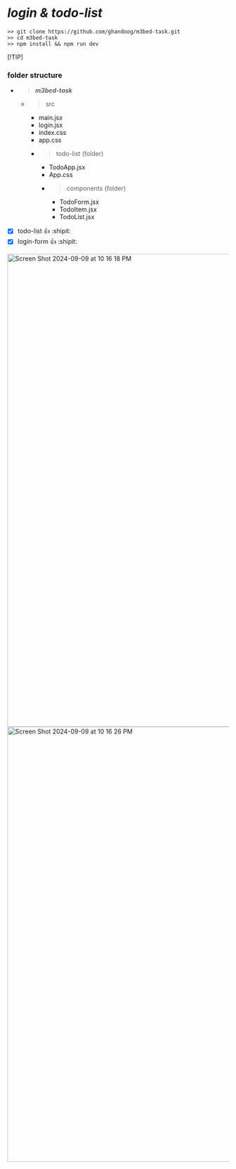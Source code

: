 # ***login & todo-list***
```
>> git clone https://github.com/ghandoog/m3bed-task.git
>> cd m3bed-task
>> npm install && npm run dev
```
[!TIP]
### folder structure
- >***m3bed-task***
  - >src
    - main.jsx
    - login.jsx
    - index.css
    - app.css
    - >todo-list (folder)
      - TodoApp.jsx
      - App.css
      - >components (folder)
        - TodoForm.jsx
        - TodoItem.jsx
        - TodoList.jsx
           

- [x] todo-list :+1: :shipit:
- [x] login-form :+1: :shipit:
     
 <img width="1077" alt="Screen Shot 2024-09-09 at 10 16 18 PM" src="https://github.com/user-attachments/assets/3c8f5925-62be-4eab-814f-09528e8b12e8">
<img width="991" alt="Screen Shot 2024-09-09 at 10 16 26 PM" src="https://github.com/user-attachments/assets/fc3b12d1-3fa5-46d4-bae8-4787bafbbb9e">




